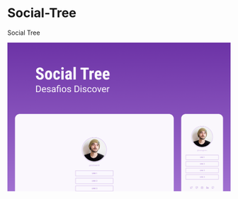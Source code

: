 # Social-Tree
Social Tree

![image](https://raw.githubusercontent.com/lcsheerdt/Social-Tree/main/Capa.png)
